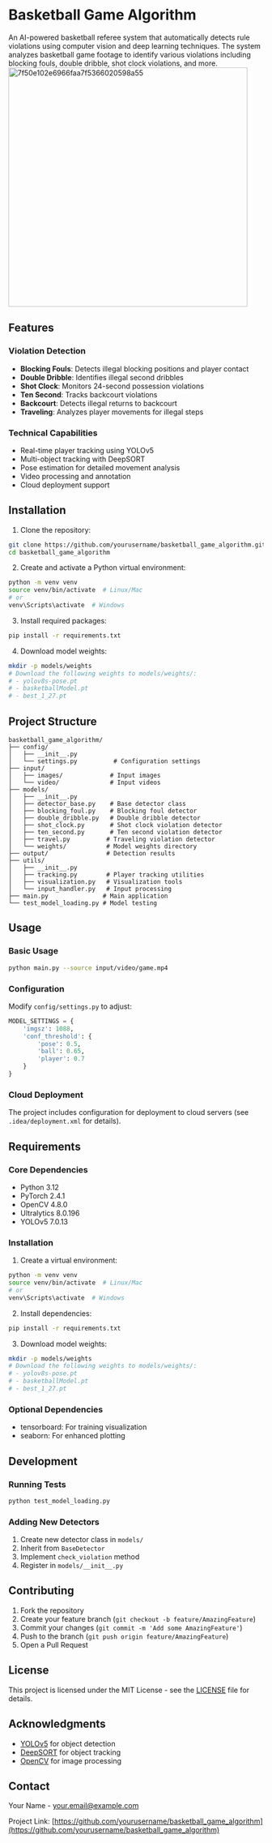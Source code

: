 # Basketball Game Algorithm

An AI-powered basketball referee system that automatically detects rule violations using computer vision and deep learning techniques. The system analyzes basketball game footage to identify various violations including blocking fouls, double dribble, shot clock violations, and more.
<img width="472" alt="7f50e102e6966faa7f5366020598a55" src="https://github.com/user-attachments/assets/9605b022-2cdd-42bc-b873-47801b670801">


## Features

### Violation Detection
- **Blocking Fouls**: Detects illegal blocking positions and player contact
- **Double Dribble**: Identifies illegal second dribbles
- **Shot Clock**: Monitors 24-second possession violations
- **Ten Second**: Tracks backcourt violations
- **Backcourt**: Detects illegal returns to backcourt
- **Traveling**: Analyzes player movements for illegal steps

### Technical Capabilities
- Real-time player tracking using YOLOv5
- Multi-object tracking with DeepSORT
- Pose estimation for detailed movement analysis
- Video processing and annotation
- Cloud deployment support

## Installation

1. Clone the repository:
```bash
git clone https://github.com/yourusername/basketball_game_algorithm.git
cd basketball_game_algorithm
```

2. Create and activate a Python virtual environment:
```bash
python -m venv venv
source venv/bin/activate  # Linux/Mac
# or
venv\Scripts\activate  # Windows
```

3. Install required packages:
```bash
pip install -r requirements.txt
```

4. Download model weights:
```bash
mkdir -p models/weights
# Download the following weights to models/weights/:
# - yolov8s-pose.pt
# - basketballModel.pt
# - best_1_27.pt
```

## Project Structure
```
basketball_game_algorithm/
├── config/
│   ├── __init__.py
│   └── settings.py          # Configuration settings
├── input/
│   ├── images/             # Input images
│   └── video/              # Input videos
├── models/
│   ├── __init__.py
│   ├── detector_base.py    # Base detector class
│   ├── blocking_foul.py    # Blocking foul detector
│   ├── double_dribble.py   # Double dribble detector
│   ├── shot_clock.py       # Shot clock violation detector
│   ├── ten_second.py       # Ten second violation detector
│   ├── travel.py          # Traveling violation detector
│   └── weights/           # Model weights directory
├── output/                # Detection results
├── utils/
│   ├── __init__.py
│   ├── tracking.py        # Player tracking utilities
│   ├── visualization.py   # Visualization tools
│   └── input_handler.py   # Input processing
├── main.py               # Main application
└── test_model_loading.py # Model testing
```

## Usage

### Basic Usage
```bash
python main.py --source input/video/game.mp4
```

### Configuration
Modify `config/settings.py` to adjust:
```python
MODEL_SETTINGS = {
    'imgsz': 1088,
    'conf_threshold': {
        'pose': 0.5,
        'ball': 0.65,
        'player': 0.7
    }
}
```

### Cloud Deployment
The project includes configuration for deployment to cloud servers (see `.idea/deployment.xml` for details).

## Requirements

### Core Dependencies
- Python 3.12
- PyTorch 2.4.1
- OpenCV 4.8.0
- Ultralytics 8.0.196
- YOLOv5 7.0.13

### Installation
1. Create a virtual environment:
```bash
python -m venv venv
source venv/bin/activate  # Linux/Mac
# or
venv\Scripts\activate  # Windows
```

2. Install dependencies:
```bash
pip install -r requirements.txt
```

3. Download model weights:
```bash
mkdir -p models/weights
# Download the following weights to models/weights/:
# - yolov8s-pose.pt
# - basketballModel.pt
# - best_1_27.pt
```

### Optional Dependencies
- tensorboard: For training visualization
- seaborn: For enhanced plotting

## Development

### Running Tests
```bash
python test_model_loading.py
```

### Adding New Detectors
1. Create new detector class in `models/`
2. Inherit from `BaseDetector`
3. Implement `check_violation` method
4. Register in `models/__init__.py`

## Contributing
1. Fork the repository
2. Create your feature branch (`git checkout -b feature/AmazingFeature`)
3. Commit your changes (`git commit -m 'Add some AmazingFeature'`)
4. Push to the branch (`git push origin feature/AmazingFeature`)
5. Open a Pull Request

## License
This project is licensed under the MIT License - see the [LICENSE](LICENSE) file for details.

## Acknowledgments
- [YOLOv5](https://github.com/ultralytics/yolov5) for object detection
- [DeepSORT](https://github.com/nwojke/deep_sort) for object tracking
- [OpenCV](https://opencv.org/) for image processing

## Contact
Your Name - your.email@example.com

Project Link: [https://github.com/yourusername/basketball_game_algorithm](https://github.com/yourusername/basketball_game_algorithm)
